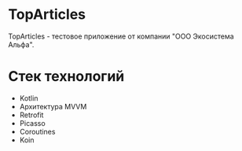 # TopArticles
                
 TopArticles - тестовое приложение от компании "ООО Экосистема Альфа".
 # Стек технологий
- Kotlin
 - Архитектура MVVM
 - Retrofit
 - Picasso
 - Coroutines
 - Koin
 

